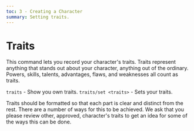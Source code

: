 ```yaml
---
toc: 3 - Creating a Character
summary: Setting traits.
---
```

# Traits
This command lets you record your character's traits.  Traits represent anything that stands out about your character, anything out of the ordinary. Powers, skills, talents, advantages, flaws, and weaknesses all count as traits.

`traits` - Show you own traits.
`traits/set <traits>` - Sets your traits.

Traits should be formatted so that each part is clear and distinct from the rest. There are a number of ways for this to be achieved. We ask that you please review other, approved, character's traits to get an idea for some of the ways this can be done.